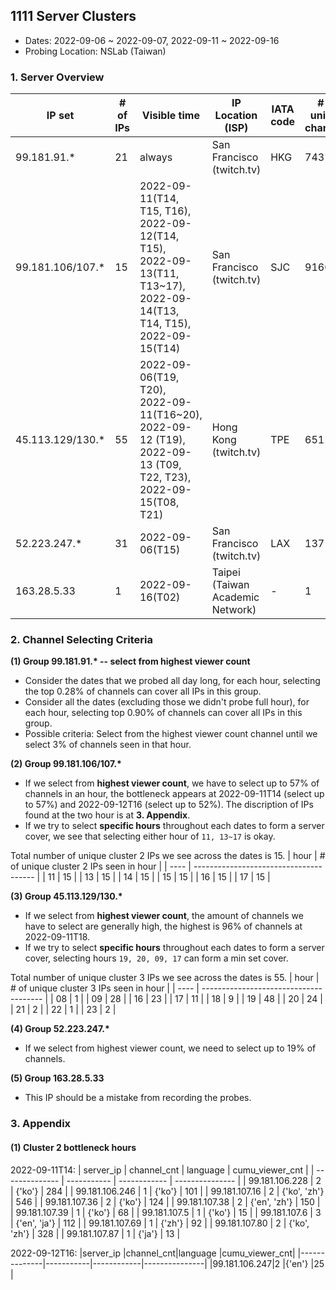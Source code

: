 ## 1111 Server Clusters
- Dates: 2022-09-06 ~ 2022-09-07, 2022-09-11 ~ 2022-09-16
- Probing Location: NSLab (Taiwan)

### 1. Server Overview
| IP set            | # of IPs | Visible time  | IP Location (ISP)  | IATA code | # of unique channels |
| ----------------- | -------- | ------------- | ------------------ | --------- | -------------------- |
| 99.181.91.*       | 21       | always        | San Francisco (twitch.tv)  | HKG | 743175       |
| 99.181.106/107.*  | 15       | 2022-09-11(T14, T15, T16), <br>2022-09-12(T14, T15), <br>2022-09-13(T11, T13~17), <br>2022-09-14(T13, T14, T15), <br>2022-09-15(T14)| San Francisco (twitch.tv)  | SJC | 91602 |
| 45.113.129/130.*  | 55       | 2022-09-06(T19, T20), <br>2022-09-11(T16~20), <br>2022-09-12 (T19), <br>2022-09-13 (T09, T22, T23), <br>2022-09-15(T08, T21)| Hong Kong (twitch.tv) | TPE |  651 |
| 52.223.247.*      | 31       | 2022-09-06(T15) | San Francisco (twitch.tv) | LAX | 137          |
| 163.28.5.33       | 1        | 2022-09-16(T02) | Taipei (Taiwan Academic Network)  | - | 1   |

### 2. Channel Selecting Criteria
__(1) Group 99.181.91.\* -- select from highest viewer count__   
  - Consider the dates that we probed all day long, for each hour, selecting the top 0.28% of channels can cover all IPs in this group.  
  - Consider all the dates (excluding those we didn't probe full hour), for each hour, selecting top 0.90% of channels can cover all IPs in this group.
  - Possible criteria: Select from the highest viewer count channel until we select 3% of channels seen in that hour.

__(2) Group 99.181.106/107.*__ 
  - If we select from __highest viewer count__, we have to select up to 57% of channels in an hour, the bottleneck appears at 2022-09-11T14 (select up to 57%) and 2022-09-12T16 (select up to 52%). The discription of IPs found at the two hour is at __3. Appendix__.  
  - If we try to select __specific hours__ throughout each dates to form a server cover, we see that selecting either hour of `11, 13~17` is okay.  
  
  Total number of unique cluster 2 IPs we see across the dates is 15.
  | hour | # of unique cluster 2 IPs seen in hour |
  | ---- | -------------------------------------- |
  | 11 | 15 | 
  | 13 | 15 | 
  | 14 | 15 |
  | 15 | 15 | 
  | 16 | 15 |
  | 17 | 15 |

__(3) Group 45.113.129/130.*__ 
  - If we select from __highest viewer count__, the amount of channels we have to select are generally high, the highest is 96% of channels at 2022-09-11T18.
  - If we try to select __specific hours__ throughout each dates to form a server cover, selecting hours `19, 20, 09, 17` can form a min set cover.  

  Total number of unique cluster 3 IPs we see across the dates is 55.
  | hour | # of unique cluster 3 IPs seen in hour |
  | ---- | -------------------------------------- |
  | 08 |  1 |
  | 09 | 28 |
  | 16 | 23 |
  | 17 | 11 |
  | 18 |  9 |
  | 19 | 48 |
  | 20 | 24 |
  | 21 |  2 |
  | 22 |  1 |
  | 23 |  2 |
  
__(4) Group 52.223.247.*__ 
  - If we select from highest viewer count, we need to select up to 19% of channels.

__(5) Group 163.28.5.33__ 
  - This IP should be a mistake from recording the probes.


### 3. Appendix
#### (1) Cluster 2 bottleneck hours
2022-09-11T14:
| server_ip      | channel_cnt | language     | cumu_viewer_cnt |
| -------------- | ----------- | ------------ | --------------- |
| 99.181.106.228 | 2           | {'ko'}       | 284            |
| 99.181.106.246 | 1           | {'ko'}       | 101            |
| 99.181.107.16  | 2           | {'ko', 'zh'} | 546            |
| 99.181.107.36  | 2           | {'ko'}       | 124            |
| 99.181.107.38  | 2           | {'en', 'zh'} | 150            |
| 99.181.107.39  | 1           | {'ko'}       | 68             |
| 99.181.107.5   | 1           | {'ko'}       | 15             |
| 99.181.107.6   | 3           | {'en', 'ja'} | 112            |
| 99.181.107.69  | 1           | {'zh'}       | 92             |
| 99.181.107.80  | 2           | {'ko', 'zh'} | 328            |
| 99.181.107.87  | 1           | {'ja'}       | 13             |

2022-09-12T16:
|server_ip     |channel_cnt|language    |cumu_viewer_cnt|
|--------------|-----------|------------|---------------|
|99.181.106.247|2          |{'en'}      |25             |
